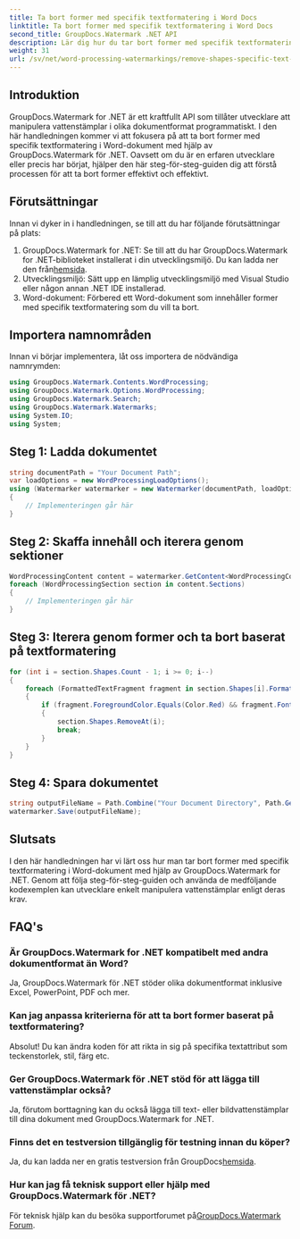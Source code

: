 ```yaml
---
title: Ta bort former med specifik textformatering i Word Docs
linktitle: Ta bort former med specifik textformatering i Word Docs
second_title: GroupDocs.Watermark .NET API
description: Lär dig hur du tar bort former med specifik textformatering i Word-dokument med hjälp av GroupDocs.Watermark for .NET. Följ vår guide för effektiv hantering av vattenstämplar.
weight: 31
url: /sv/net/word-processing-watermarkings/remove-shapes-specific-text-formatting-word-docs/
---
```

## Introduktion
GroupDocs.Watermark for .NET är ett kraftfullt API som tillåter utvecklare att manipulera vattenstämplar i olika dokumentformat programmatiskt. I den här handledningen kommer vi att fokusera på att ta bort former med specifik textformatering i Word-dokument med hjälp av GroupDocs.Watermark för .NET. Oavsett om du är en erfaren utvecklare eller precis har börjat, hjälper den här steg-för-steg-guiden dig att förstå processen för att ta bort former effektivt och effektivt.
## Förutsättningar
Innan vi dyker in i handledningen, se till att du har följande förutsättningar på plats:
1.  GroupDocs.Watermark for .NET: Se till att du har GroupDocs.Watermark for .NET-biblioteket installerat i din utvecklingsmiljö. Du kan ladda ner den från[hemsida](https://releases.groupdocs.com/Watermark/net/).
2. Utvecklingsmiljö: Sätt upp en lämplig utvecklingsmiljö med Visual Studio eller någon annan .NET IDE installerad.
3. Word-dokument: Förbered ett Word-dokument som innehåller former med specifik textformatering som du vill ta bort.

## Importera namnområden
Innan vi börjar implementera, låt oss importera de nödvändiga namnrymden:
```csharp
using GroupDocs.Watermark.Contents.WordProcessing;
using GroupDocs.Watermark.Options.WordProcessing;
using GroupDocs.Watermark.Search;
using GroupDocs.Watermark.Watermarks;
using System.IO;
using System;
```
## Steg 1: Ladda dokumentet
```csharp
string documentPath = "Your Document Path";
var loadOptions = new WordProcessingLoadOptions();
using (Watermarker watermarker = new Watermarker(documentPath, loadOptions))
{
    // Implementeringen går här
}
```
## Steg 2: Skaffa innehåll och iterera genom sektioner
```csharp
WordProcessingContent content = watermarker.GetContent<WordProcessingContent>();
foreach (WordProcessingSection section in content.Sections)
{
    // Implementeringen går här
}
```
## Steg 3: Iterera genom former och ta bort baserat på textformatering
```csharp
for (int i = section.Shapes.Count - 1; i >= 0; i--)
{
    foreach (FormattedTextFragment fragment in section.Shapes[i].FormattedTextFragments)
    {
        if (fragment.ForegroundColor.Equals(Color.Red) && fragment.Font.FamilyName == "Arial")
        {
            section.Shapes.RemoveAt(i);
            break;
        }
    }
}
```
## Steg 4: Spara dokumentet
```csharp
string outputFileName = Path.Combine("Your Document Directory", Path.GetFileName(documentPath));
watermarker.Save(outputFileName);
```

## Slutsats
I den här handledningen har vi lärt oss hur man tar bort former med specifik textformatering i Word-dokument med hjälp av GroupDocs.Watermark for .NET. Genom att följa steg-för-steg-guiden och använda de medföljande kodexemplen kan utvecklare enkelt manipulera vattenstämplar enligt deras krav.
## FAQ's
### Är GroupDocs.Watermark for .NET kompatibelt med andra dokumentformat än Word?
Ja, GroupDocs.Watermark för .NET stöder olika dokumentformat inklusive Excel, PowerPoint, PDF och mer.
### Kan jag anpassa kriterierna för att ta bort former baserat på textformatering?
Absolut! Du kan ändra koden för att rikta in sig på specifika textattribut som teckenstorlek, stil, färg etc.
### Ger GroupDocs.Watermark för .NET stöd för att lägga till vattenstämplar också?
Ja, förutom borttagning kan du också lägga till text- eller bildvattenstämplar till dina dokument med GroupDocs.Watermark for .NET.
### Finns det en testversion tillgänglig för testning innan du köper?
 Ja, du kan ladda ner en gratis testversion från GroupDocs[hemsida](https://releases.groupdocs.com/).
### Hur kan jag få teknisk support eller hjälp med GroupDocs.Watermark för .NET?
 För teknisk hjälp kan du besöka supportforumet på[GroupDocs.Watermark Forum](https://forum.groupdocs.com/c/watermark/19).